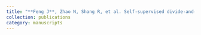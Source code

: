 ```yaml
---
title: "**Feng J**, Zhao N, Shang R, et al. Self-supervised divide-and-conquer generative adversarial network for classification of hyperspectral images[J]. IEEE Transactions on Geoscience and Remote Sensing, 2022, 60: 1-17."
collection: publications
category: manuscripts
---
```

